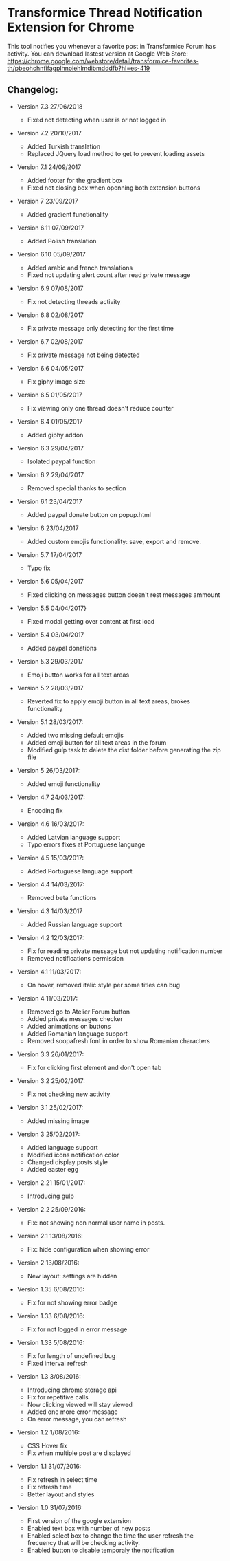Transformice Thread Notification Extension for Chrome
=====================================================

This tool notifies you whenever a favorite post in Transformice Forum has activity. You can download lastest version at Google Web Store: 
https://chrome.google.com/webstore/detail/transformice-favorites-th/pbeohchnfifagplhnoiehlmdibmdddfb?hl=es-419

Changelog:
----------
- Version 7.3 27/06/2018
	- Fixed not detecting when user is or not logged in

- Version 7.2 20/10/2017
	- Added Turkish translation
	- Replaced JQuery load method to get to prevent loading assets

- Version 7.1 24/09/2017
	- Added footer for the gradient box
	- Fixed not closing box when openning both extension buttons

- Version 7 23/09/2017
	- Added gradient functionality

- Version 6.11 07/09/2017
	- Added Polish translation

- Version 6.10 05/09/2017
	- Added arabic and french translations
	- Fixed not updating alert count after read private message

- Version 6.9 07/08/2017
	- Fix not detecting threads activity

- Version 6.8 02/08/2017
	- Fix private message only detecting for the first time

- Version 6.7 02/08/2017
	- Fix private message not being detected

- Version 6.6 04/05/2017
	- Fix giphy image size

- Version 6.5 01/05/2017
	- Fix viewing only one thread doesn't reduce counter

- Version 6.4 01/05/2017
	- Added giphy addon

- Version 6.3 29/04/2017
	- Isolated paypal function

- Version 6.2 29/04/2017
	- Removed special thanks to section

- Version 6.1 23/04/2017
	- Added paypal donate button on popup.html

- Version 6 23/04/2017
	- Added custom emojis functionality: save, export and remove.

- Version 5.7 17/04/2017
	- Typo fix

- Version 5.6 05/04/2017
	- Fixed clicking on messages button doesn't rest messages ammount

- Version 5.5 04/04/2017}
	- Fixed modal getting over content at first load

- Version 5.4 03/04/2017
	- Added paypal donations

- Version 5.3 29/03/2017
	- Emoji button works for all text areas

- Version 5.2 28/03/2017
	- Reverted fix to apply emoji button in all text areas, brokes functionality

- Version 5.1 28/03/2017:
	- Added two missing default emojis
	- Added emoji button for all text areas in the forum
	- Modified gulp task to delete the dist folder before generating the zip file

- Version 5 26/03/2017:
	- Added emoji functionality

- Version 4.7 24/03/2017:
	- Encoding fix

- Version 4.6 16/03/2017:
	- Added Latvian language support
	- Typo errors fixes at Portuguese language

- Version 4.5 15/03/2017:
	- Added Portuguese language support

- Version 4.4 14/03/2017:
	- Removed beta functions

- Version 4.3 14/03/2017
	- Added Russian language support

- Version 4.2 12/03/2017:
	- Fix for reading private message but not updating notification number
	- Removed notifications permission

- Version 4.1 11/03/2017:
	- On hover, removed italic style per some titles can bug

- Version 4 11/03/2017:
	- Removed go to Atelier Forum button
	- Added private messages checker
	- Added animations on buttons
	- Added Romanian language support
	- Removed soopafresh font in order to show Romanian characters

- Version 3.3 26/01/2017:
	- Fix for clicking first element and don't open tab

- Version 3.2 25/02/2017:
	- Fix not checking new activity

- Version 3.1 25/02/2017:
	- Added missing image

- Version 3 25/02/2017:
	- Added language support
	- Modified icons notification color
	- Changed display posts style
	- Added easter egg

 - Version 2.21 15/01/2017:
	 - Introducing gulp
	 

 - Version 2.2 25/09/2016:
	 - Fix: not showing non normal user name in posts.
	 

 - Version 2.1 13/08/2016:
	 - Fix: hide configuration when showing error
	 

 - Version 2 13/08/2016:
	 - New layout: settings are hidden
	 

 - Version 1.35 6/08/2016:
	 - Fix for not showing error badge
	 

 - Version 1.33 6/08/2016:
	 - Fix for not logged in error message
	 

 - Version 1.33 5/08/2016:
	 - Fix for length of undefined bug
	 - Fixed interval refresh
	 

 - Version 1.3 3/08/2016:
	 - Introducing chrome storage api
	 - Fix for repetitive calls
	 - Now clicking viewed will stay viewed
	 - Added one more error message
	 - On error message, you can refresh
	 

 - Version 1.2 1/08/2016:
	 - CSS Hover fix
	 - Fix when multiple post are displayed
	 

 - Version 1.1 31/07/2016:
	 - Fix refresh in select time 
	 - Fix refresh time
	 - Better layout and styles
	 

 - Version 1.0 31/07/2016:
	 - First version of the google extension
	 - Enabled text box with number of new posts
	 - Enabled select box to change the time the user refresh the frecuency that will be checking activity.
	 - Enabled button to disable temporaly the notification
